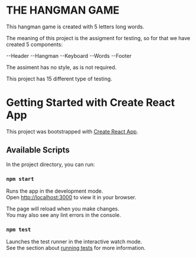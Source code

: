 # THE HANGMAN GAME
This hangman game is created with 5 letters long words.

The meaning of this project is the assigment for testing, so for that we have created 5 components:

--Header
--Hangman
--Keyboard
--Words
--Footer

The assiment has no style, as is not required.

This project has 15 different type of testing.



# Getting Started with Create React App

This project was bootstrapped with [Create React App](https://github.com/facebook/create-react-app).

## Available Scripts

In the project directory, you can run:

### `npm start`

Runs the app in the development mode.\
Open [http://localhost:3000](http://localhost:3000) to view it in your browser.

The page will reload when you make changes.\
You may also see any lint errors in the console.

### `npm test`

Launches the test runner in the interactive watch mode.\
See the section about [running tests](https://facebook.github.io/create-react-app/docs/running-tests) for more information.



